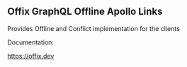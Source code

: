 ## Offix GraphQL Offline Apollo Links

Provides Offline and Conflict implementation for the clients

Documentation:

https://offix.dev
